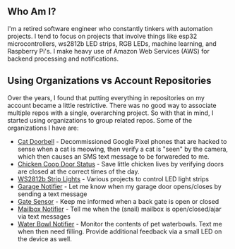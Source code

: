 ## Who Am I?
I'm a retired software engineer who constantly tinkers with automation projects. I tend to focus on projects that involve things like esp32 microcontrollers, ws2812b LED strips, RGB LEDs, machine learning, and Raspberry Pi's. I make heavy use of Amazon Web Services (AWS) for backend processing and notifications.

## Using Organizations vs Account Repositories
Over the years, I found that putting everything in repositories on my account became a little restrictive. There was no good way to associate multiple repos with a single, overarching project. So with that in mind, I started using organizations to group related repos. Some of the organizations I have are: 

- [Cat Doorbell](https://github.com/cat-doorbell-v4) - Decommissioned Google Pixel phones that are hacked to sense when a cat is meowing, then verify a cat is "seen" by the camera, which then causes an SMS text message to be forwareded to me.
- [Chicken Coop Door Status](https://github.com/chicken-coop-door-status) - Save little chicken lives by verifying doors are closed at the correct times of the day.
- [WS2812b Strip Lights](https://github.com/esp32-led-strip-lights) - Various projects to control LED light strips
- [Garage Notifier](https://github.com/garage-notifier) - Let me know when my garage door opens/closes by sending a text message
- [Gate Sensor](https://github.com/gate-sensor-v1) - Keep me informed when a back gate is open or closed
- [Mailbox Notifier](https://github.com/gate-sensor-v1) - Tell me when the (snail) mailbox is open/closed/ajar via text messages
- [Water Bowl Notifier](https://github.com/waterbowl-notifier) - Monitor the contents of pet waterbowls. Text me when then need filling.  Provide additional feedback via a small LED on the device as well.

